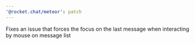 ```yaml
---
'@rocket.chat/meteor': patch
---
```


Fixes an issue that forces the focus on the last message when interacting by mouse on message list
